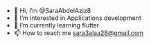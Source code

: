- 👋 Hi, I’m @SaraAbdelAziz8
- 👀 I’m interested in Applications development 
- 🌱 I’m currently learning flutter
- 📫 How to reach me  sara3alaa28@gmail.com

<!---
SaraAbdelAziz8/SaraAbdelAziz8 is a ✨ special ✨ repository because its `README.md` (this file) appears on your GitHub profile.
You can click the Preview link to take a look at your changes.
--->
